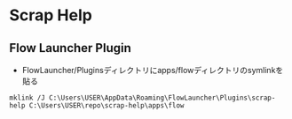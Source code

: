 # Scrap Help

## Flow Launcher Plugin

- FlowLauncher/Pluginsディレクトリにapps/flowディレクトリのsymlinkを貼る

```
mklink /J C:\Users\USER\AppData\Roaming\FlowLauncher\Plugins\scrap-help C:\Users\USER\repo\scrap-help\apps\flow
```
